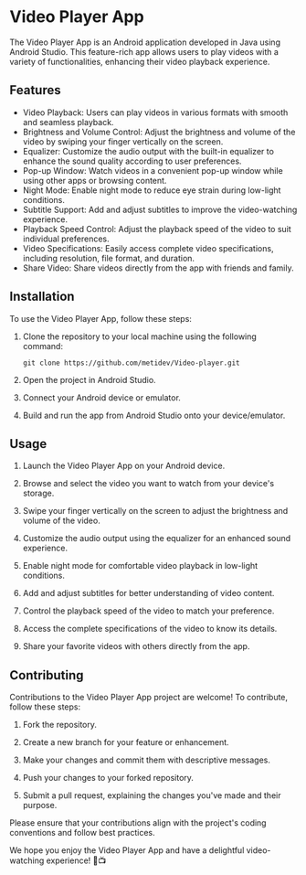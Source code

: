 # Video Player App

The Video Player App is an Android application developed in Java using Android Studio. This feature-rich app allows users to play videos with a variety of functionalities, enhancing their video playback experience.

## Features

- Video Playback: Users can play videos in various formats with smooth and seamless playback.
- Brightness and Volume Control: Adjust the brightness and volume of the video by swiping your finger vertically on the screen.
- Equalizer: Customize the audio output with the built-in equalizer to enhance the sound quality according to user preferences.
- Pop-up Window: Watch videos in a convenient pop-up window while using other apps or browsing content.
- Night Mode: Enable night mode to reduce eye strain during low-light conditions.
- Subtitle Support: Add and adjust subtitles to improve the video-watching experience.
- Playback Speed Control: Adjust the playback speed of the video to suit individual preferences.
- Video Specifications: Easily access complete video specifications, including resolution, file format, and duration.
- Share Video: Share videos directly from the app with friends and family.

## Installation

To use the Video Player App, follow these steps:

1. Clone the repository to your local machine using the following command:

   ```
   git clone https://github.com/metidev/Video-player.git
   ```

2. Open the project in Android Studio.

3. Connect your Android device or emulator.

4. Build and run the app from Android Studio onto your device/emulator.

## Usage

1. Launch the Video Player App on your Android device.

2. Browse and select the video you want to watch from your device's storage.

3. Swipe your finger vertically on the screen to adjust the brightness and volume of the video.

4. Customize the audio output using the equalizer for an enhanced sound experience.

5. Enable night mode for comfortable video playback in low-light conditions.

6. Add and adjust subtitles for better understanding of video content.

7. Control the playback speed of the video to match your preference.

8. Access the complete specifications of the video to know its details.

9. Share your favorite videos with others directly from the app.

## Contributing

Contributions to the Video Player App project are welcome! To contribute, follow these steps:

1. Fork the repository.

2. Create a new branch for your feature or enhancement.

3. Make your changes and commit them with descriptive messages.

4. Push your changes to your forked repository.

5. Submit a pull request, explaining the changes you've made and their purpose.

Please ensure that your contributions align with the project's coding conventions and follow best practices.


We hope you enjoy the Video Player App and have a delightful video-watching experience! 🎥📺
